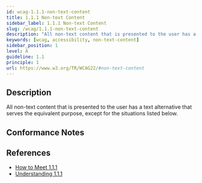 ```yaml
---
id: wcag-1.1.1-non-text-content
title: 1.1.1 Non-text Content
sidebar_label: 1.1.1 Non-text Content
slug: /wcag/1.1.1-non-text-content
description: "All non-text content that is presented to the user has a text alternative that serves the equivalent purpose, except for the situations listed below."
keywords: [wcag, accessibility, non-text-content]
sidebar_position: 1
level: A
guideline: 1.1
principle: 1
url: https://www.w3.org/TR/WCAG22/#non-text-content
---
```


## Description

All non-text content that is presented to the user has a text alternative that serves the equivalent purpose, except for the situations listed below.

## Conformance Notes

<!-- Add your conformance notes and evaluation here -->

## References

- [How to Meet 1.1.1](https://www.w3.org/WAI/WCAG22/quickref/#non-text-content)
- [Understanding 1.1.1](https://www.w3.org/WAI/WCAG22/Understanding/non-text-content.html)



